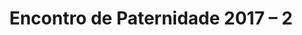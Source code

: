 ---
ID: 4854
title: 'Encontro de Paternidade 2017 &#8211; 2'
image-xl: >
  https://assets.gruponews.com.br/gruponews/uploads/2017/07/001.png
image-l: >
  https://assets.gruponews.com.br/gruponews/uploads/2017/07/001.png
image-sq-l: >
  https://assets.gruponews.com.br/gruponews/uploads/2017/07/001.png
image-sq-m: >
  https://assets.gruponews.com.br/gruponews/uploads/2017/07/001.png
post_excerpt: ""
layout: event
permalink: eventos/encontro-de-paternidade-2017-2
published: true
event:
  event_id: "92"
  event_slug: encontro-de-paternidade-2017-2
  event_owner: "2"
  event_status: "1"
  event_name: 'Encontro de Paternidade 2017 - 2'
  event_start_time: 00:00:00
  event_end_time: 23:59:59
  event_start_date: 2017-08-19
  event_end_date: 2017-08-20
  post_content: ""
  event_rsvp: "0"
  event_spaces: null
  location_id: "4"
  recurrence_id: null
  event_category_id: null
  event_attributes: 'a:1:{s:22:"wpcf-gn_post_destaques";s:17:"destaque_novidade";}'
  event_date_created: 2017-02-20 11:01:59
  event_date_modified: 2017-08-09 08:08:31
  recurrence: "0"
  recurrence_interval: null
  recurrence_freq: null
  recurrence_byday: null
  recurrence_byweekno: null
  blog_id: null
  group_id: "0"
  post_id: "4854"
  event_all_day: "1"
  event_private: "0"
  recurrence_days: "0"
  event_rsvp_date: null
  event_rsvp_time: 00:00:00
  event_rsvp_spaces: null
  recurrence_rsvp_days: null
location:
  location_id: "4"
  location_slug: sitio-vale-da-aguia
  location_name: Centro de Eventos Vale da Águia
  location_owner: "2"
  location_address: Rua Paulo Varchavtchik
  location_town: Sorocaba
  location_state: São Paulo
  location_postcode: Mapa (Goog
  location_region: ""
  location_country: BR
  location_latitude: "-23.488098"
  location_longitude: "-47.386986"
  post_content: |
    <a href="http://www.google.com/maps/ms?ie=UTF8&amp;hl=pt-BR&amp;msa=0&amp;msid=101029055973969387879.00047056afb7234e1fdba&amp;ll=-23.452538,-47.321548&amp;spn=0.143937,0.307274&amp;t=h&amp;z=12" target="_blank">Mapa (Google Maps</a>)
    
    <a href="http://www.gruponews.com.br/wp-content/uploads/2011/03/mapa-atualizado-ceva.pdf" target="_blank">Baixe o Mapa em PDF</a>
  post_id: "2210"
  blog_id: "0"
  location_status: "1"
  location_private: "0"
  latitude: "-23.488098"
  longitude: "-47.386986"
categories: ""
tags: ""
author: ""
slide_template:
  - default
wpcf-gn_post_destaques:
  - destaque_novidade
post_date: 2017-02-20 11:01:58
---